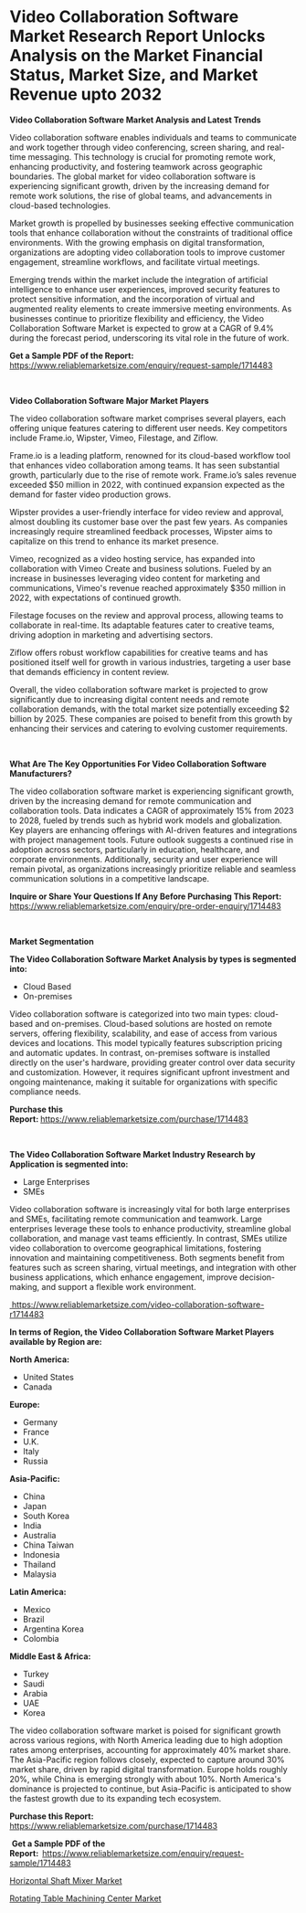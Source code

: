 <p><h1>Video Collaboration Software Market Research Report Unlocks Analysis on the Market Financial Status, Market Size, and Market Revenue upto 2032</h1></p><p><strong>Video Collaboration Software Market Analysis and Latest Trends</strong></p>
<p><p>Video collaboration software enables individuals and teams to communicate and work together through video conferencing, screen sharing, and real-time messaging. This technology is crucial for promoting remote work, enhancing productivity, and fostering teamwork across geographic boundaries. The global market for video collaboration software is experiencing significant growth, driven by the increasing demand for remote work solutions, the rise of global teams, and advancements in cloud-based technologies.</p><p>Market growth is propelled by businesses seeking effective communication tools that enhance collaboration without the constraints of traditional office environments. With the growing emphasis on digital transformation, organizations are adopting video collaboration tools to improve customer engagement, streamline workflows, and facilitate virtual meetings.</p><p>Emerging trends within the market include the integration of artificial intelligence to enhance user experiences, improved security features to protect sensitive information, and the incorporation of virtual and augmented reality elements to create immersive meeting environments. As businesses continue to prioritize flexibility and efficiency, the Video Collaboration Software Market is expected to grow at a CAGR of 9.4% during the forecast period, underscoring its vital role in the future of work.</p></p>
<p><strong>Get a Sample PDF of the Report:&nbsp;</strong> <a href="https://www.reliablemarketsize.com/enquiry/request-sample/1714483?utm_campaign=1889&utm_medium=2&utm_source=Github&utm_content=ia&utm_term=28032025&utm_id=video-collaboration-software">https://www.reliablemarketsize.com/enquiry/request-sample/1714483</a></p>
<p>&nbsp;</p>
<p><strong>Video Collaboration Software Major Market Players</strong></p>
<p><p>The video collaboration software market comprises several players, each offering unique features catering to different user needs. Key competitors include Frame.io, Wipster, Vimeo, Filestage, and Ziflow. </p><p>Frame.io is a leading platform, renowned for its cloud-based workflow tool that enhances video collaboration among teams. It has seen substantial growth, particularly due to the rise of remote work. Frame.io’s sales revenue exceeded $50 million in 2022, with continued expansion expected as the demand for faster video production grows.</p><p>Wipster provides a user-friendly interface for video review and approval, almost doubling its customer base over the past few years. As companies increasingly require streamlined feedback processes, Wipster aims to capitalize on this trend to enhance its market presence. </p><p>Vimeo, recognized as a video hosting service, has expanded into collaboration with Vimeo Create and business solutions. Fueled by an increase in businesses leveraging video content for marketing and communications, Vimeo's revenue reached approximately $350 million in 2022, with expectations of continued growth.</p><p>Filestage focuses on the review and approval process, allowing teams to collaborate in real-time. Its adaptable features cater to creative teams, driving adoption in marketing and advertising sectors. </p><p>Ziflow offers robust workflow capabilities for creative teams and has positioned itself well for growth in various industries, targeting a user base that demands efficiency in content review. </p><p>Overall, the video collaboration software market is projected to grow significantly due to increasing digital content needs and remote collaboration demands, with the total market size potentially exceeding $2 billion by 2025. These companies are poised to benefit from this growth by enhancing their services and catering to evolving customer requirements.</p></p>
<p>&nbsp;</p>
<p><strong>What Are The Key Opportunities For Video Collaboration Software Manufacturers?</strong></p>
<p><p>The video collaboration software market is experiencing significant growth, driven by the increasing demand for remote communication and collaboration tools. Data indicates a CAGR of approximately 15% from 2023 to 2028, fueled by trends such as hybrid work models and globalization. Key players are enhancing offerings with AI-driven features and integrations with project management tools. Future outlook suggests a continued rise in adoption across sectors, particularly in education, healthcare, and corporate environments. Additionally, security and user experience will remain pivotal, as organizations increasingly prioritize reliable and seamless communication solutions in a competitive landscape.</p></p>
<p><strong>Inquire or Share Your Questions If Any Before Purchasing This Report:</strong> <a href="https://www.reliablemarketsize.com/enquiry/pre-order-enquiry/1714483?utm_campaign=1889&utm_medium=2&utm_source=Github&utm_content=ia&utm_term=28032025&utm_id=video-collaboration-software">https://www.reliablemarketsize.com/enquiry/pre-order-enquiry/1714483</a></p>
<p>&nbsp;</p>
<p><strong>Market Segmentation</strong></p>
<p><strong>The Video Collaboration Software Market Analysis by types is segmented into:</strong></p>
<p><ul><li>Cloud Based</li><li>On-premises</li></ul></p>
<p><p>Video collaboration software is categorized into two main types: cloud-based and on-premises. Cloud-based solutions are hosted on remote servers, offering flexibility, scalability, and ease of access from various devices and locations. This model typically features subscription pricing and automatic updates. In contrast, on-premises software is installed directly on the user's hardware, providing greater control over data security and customization. However, it requires significant upfront investment and ongoing maintenance, making it suitable for organizations with specific compliance needs.</p></p>
<p><strong>Purchase this Report:&nbsp;</strong><a href="https://www.reliablemarketsize.com/purchase/1714483?utm_campaign=1889&utm_medium=2&utm_source=Github&utm_content=ia&utm_term=28032025&utm_id=video-collaboration-software">https://www.reliablemarketsize.com/purchase/1714483</a></p>
<p>&nbsp;</p>
<p><strong>The Video Collaboration Software Market Industry Research by Application is segmented into:</strong></p>
<p><ul><li>Large Enterprises</li><li>SMEs</li></ul></p>
<p><p>Video collaboration software is increasingly vital for both large enterprises and SMEs, facilitating remote communication and teamwork. Large enterprises leverage these tools to enhance productivity, streamline global collaboration, and manage vast teams efficiently. In contrast, SMEs utilize video collaboration to overcome geographical limitations, fostering innovation and maintaining competitiveness. Both segments benefit from features such as screen sharing, virtual meetings, and integration with other business applications, which enhance engagement, improve decision-making, and support a flexible work environment.</p></p>
<p><a href="https://www.reliablemarketsize.com/video-collaboration-software-r1714483?utm_campaign=1889&utm_medium=2&utm_source=Github&utm_content=ia&utm_term=28032025&utm_id=video-collaboration-software">&nbsp;https://www.reliablemarketsize.com/video-collaboration-software-r1714483</a></p>
<p><strong>In terms of Region, the Video Collaboration Software Market Players available by Region are:</strong></p>
<p>
    <p> <strong> North America: </strong>
        <ul>
            <li>United States</li>
            <li>Canada</li>
        </ul>
        </p> 
    <p> <strong> Europe: </strong>
        <ul>
            <li>Germany</li>
            <li>France</li>
            <li>U.K.</li>
            <li>Italy</li>
            <li>Russia</li>
        </ul>
        </p> 
    <p> <strong> Asia-Pacific: </strong>
        <ul>
            <li>China</li>
            <li>Japan</li>
            <li>South Korea</li>
            <li>India</li>
            <li>Australia</li>
            <li>China Taiwan</li>
            <li>Indonesia</li>
            <li>Thailand</li>
            <li>Malaysia</li>
        </ul>
        </p> 
    <p> <strong> Latin America: </strong>
        <ul>
            <li>Mexico</li>
            <li>Brazil</li>
            <li>Argentina Korea</li>
            <li>Colombia</li>
        </ul>
        </p> 
    <p> <strong> Middle East & Africa: </strong>
        <ul>
            <li>Turkey</li>
            <li>Saudi</li>
            <li>Arabia</li>
            <li>UAE</li>
            <li>Korea</li>
        </ul>
    </p>
    </p>
<p><p>The video collaboration software market is poised for significant growth across various regions, with North America leading due to high adoption rates among enterprises, accounting for approximately 40% market share. The Asia-Pacific region follows closely, expected to capture around 30% market share, driven by rapid digital transformation. Europe holds roughly 20%, while China is emerging strongly with about 10%. North America's dominance is projected to continue, but Asia-Pacific is anticipated to show the fastest growth due to its expanding tech ecosystem.</p></p>
<p><strong>Purchase this Report: </strong><a href="https://www.reliablemarketsize.com/purchase/1714483?utm_campaign=1889&utm_medium=2&utm_source=Github&utm_content=ia&utm_term=28032025&utm_id=video-collaboration-software">https://www.reliablemarketsize.com/purchase/1714483</a></p>
<p>&nbsp;<strong>Get a Sample PDF of the Report:&nbsp;&nbsp;</strong><a href="https://www.reliablemarketsize.com/enquiry/request-sample/1714483?utm_campaign=1889&utm_medium=2&utm_source=Github&utm_content=ia&utm_term=28032025&utm_id=video-collaboration-software">https://www.reliablemarketsize.com/enquiry/request-sample/1714483</a></p>
<p><strong></strong></p>
<p><p><a href="https://github.com/prosalinda88/Market-Research-Report-List-7/blob/main/horizontal-shaft-mixer-market.md?utm_campaign=1889&utm_medium=2&utm_source=Github&utm_content=ia&utm_term=28032025&utm_id=video-collaboration-software">Horizontal Shaft Mixer Market</a></p><p><a href="https://github.com/BrandonBrown3773/Market-Research-Report-List-1/blob/main/rotating-table-machining-center-market.md?utm_campaign=1889&utm_medium=2&utm_source=Github&utm_content=ia&utm_term=28032025&utm_id=video-collaboration-software">Rotating Table Machining Center Market</a></p></p>